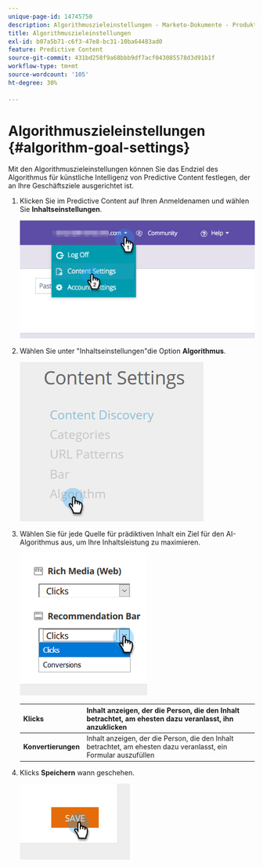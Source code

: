 ```yaml
---
unique-page-id: 14745750
description: Algorithmuszieleinstellungen - Marketo-Dokumente - Produktdokumentation
title: Algorithmuszieleinstellungen
exl-id: b07a5b71-c6f3-47e8-bc31-10ba64483ad0
feature: Predictive Content
source-git-commit: 431bd258f9a68bbb9df7acf043085578d3d91b1f
workflow-type: tm+mt
source-wordcount: '105'
ht-degree: 30%

---
```


# Algorithmuszieleinstellungen {#algorithm-goal-settings}

Mit den Algorithmuszieleinstellungen können Sie das Endziel des Algorithmus für künstliche Intelligenz von Predictive Content festlegen, der an Ihre Geschäftsziele ausgerichtet ist.

1. Klicken Sie im Predictive Content auf Ihren Anmeldenamen und wählen Sie **Inhaltseinstellungen**.

   ![](assets/1.png)

1. Wählen Sie unter &quot;Inhaltseinstellungen&quot;die Option **Algorithmus**.

   ![](assets/two-1.png)

1. Wählen Sie für jede Quelle für prädiktiven Inhalt ein Ziel für den AI-Algorithmus aus, um Ihre Inhaltsleistung zu maximieren.

   ![](assets/three-new.png)

   | **Klicks** | Inhalt anzeigen, der die Person, die den Inhalt betrachtet, am ehesten dazu veranlasst, ihn anzuklicken |
   |---|---|
   | **Konvertierungen** | Inhalt anzeigen, der die Person, die den Inhalt betrachtet, am ehesten dazu veranlasst, ein Formular auszufüllen |

1. Klicks **Speichern** wann geschehen.

   ![](assets/four.png)
